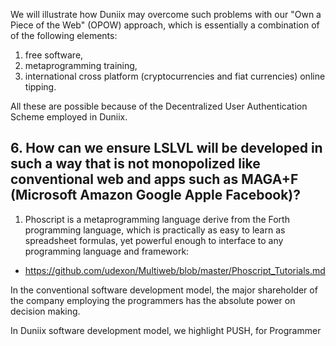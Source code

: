 We will illustrate how Duniix may overcome such problems
with our "Own a Piece of the Web" (OPOW) approach,
which is essentially a combination of of the following elements:

1. free software, 
2. metaprogramming training,
3. international cross platform (cryptocurrencies and fiat currencies) online tipping.

All these are possible because of the Decentralized User Authentication Scheme employed in Duniix.

## 6. How can we ensure LSLVL will be developed in such a way that is not monopolized like conventional web and apps such as MAGA+F (Microsoft Amazon Google Apple Facebook)?

1. Phoscript is a metaprogramming language derive from the Forth programming language, which is practically as easy to learn as spreadsheet formulas, yet powerful enough to interface to any programming language and framework:

- https://github.com/udexon/Multiweb/blob/master/Phoscript_Tutorials.md


In the conventional software development model, 
the major shareholder of the company employing the
programmers has the absolute power on decision making.

In Duniix software development model, we highlight
PUSH, for Programmer 
